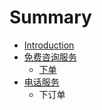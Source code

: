 # Summary

* [Introduction](README.md)
* [免费咨询服务](1.md)
  * [下单](1/2.md)
* [电话服务](dian-hua-fu-wu.md)
  * 下订单

